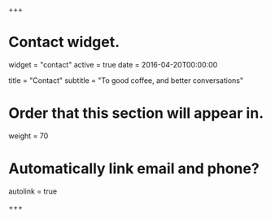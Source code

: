 +++
# Contact widget.
widget = "contact"
active = true
date = 2016-04-20T00:00:00

title = "Contact"
subtitle = "To good coffee, and better conversations"

# Order that this section will appear in.
weight = 70

# Automatically link email and phone?
autolink = true

+++

